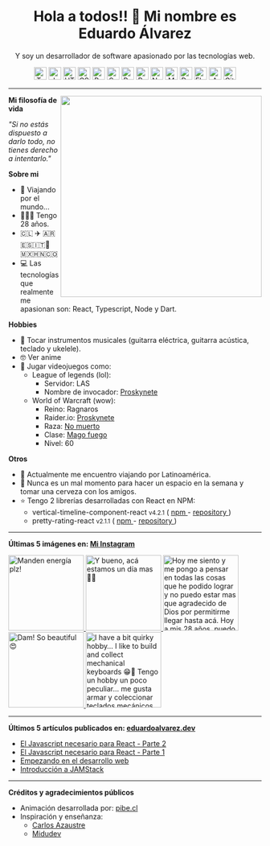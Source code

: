 <h1 align="center">Hola a todos!! 👋 Mi nombre es Eduardo Álvarez</h1>
<p align="center">
  Y soy un desarrollador de software apasionado por las tecnologías web.
</p>

<p align="center">
  <img
					src='https://github.com/Proskynete/Proskynete/blob/master/images/icons/ts.png?raw=true'
					alt=Typescript
					width='25'
					height='25'
				/> <img
					src='https://github.com/Proskynete/Proskynete/blob/master/images/icons/js.png?raw=true'
					alt=Javascript
					width='25'
					height='25'
				/> <img
					src='https://github.com/Proskynete/Proskynete/blob/master/images/icons/html5.png?raw=true'
					alt=HTML5
					width='25'
					height='25'
				/> <img
					src='https://github.com/Proskynete/Proskynete/blob/master/images/icons/css3.png?raw=true'
					alt=CSS3
					width='25'
					height='25'
				/> <img
					src='https://github.com/Proskynete/Proskynete/blob/master/images/icons/bootstrap.png?raw=true'
					alt=Bootstrap
					width='25'
					height='25'
				/> <img
					src='https://github.com/Proskynete/Proskynete/blob/master/images/icons/sass.png?raw=true'
					alt=Sass
					width='25'
					height='25'
				/> <img
					src='https://github.com/Proskynete/Proskynete/blob/master/images/icons/react.png?raw=true'
					alt=React
					width='25'
					height='25'
				/> <img
					src='https://github.com/Proskynete/Proskynete/blob/master/images/icons/redux.png?raw=true'
					alt=Redux
					width='25'
					height='25'
				/> <img
					src='https://github.com/Proskynete/Proskynete/blob/master/images/icons/node.png?raw=true'
					alt=Nodejs
					width='25'
					height='25'
				/> <img
					src='https://github.com/Proskynete/Proskynete/blob/master/images/icons/mongodb.png?raw=true'
					alt=MongoDB
					width='25'
					height='25'
				/> <img
					src='https://github.com/Proskynete/Proskynete/blob/master/images/icons/dart.png?raw=true'
					alt=Dart
					width='25'
					height='25'
				/> <img
					src='https://github.com/Proskynete/Proskynete/blob/master/images/icons/flutter.png?raw=true'
					alt=Flutter
					width='25'
					height='25'
				/> <img
					src='https://github.com/Proskynete/Proskynete/blob/master/images/icons/aws.png?raw=true'
					alt=Amazon Web Services
					width='25'
					height='25'
				/> <img
					src='https://github.com/Proskynete/Proskynete/blob/master/images/icons/git.png?raw=true'
					alt=Git
					width='25'
					height='25'
				/>
</p>

---

<img
  align="right"
  width="400"
  src="https://github.com/Proskynete/Proskynete/blob/master/images/proskynete.gif?raw=true"
/>

<p>
  <strong>Mi filosofía de vida</strong>
</p>
<p>
  <i>"Si no estás dispuesto a darlo todo, no tienes derecho a intentarlo."</i>
</p>

<p>
  <strong>Sobre mi</strong>
</p>
<ul>
  <li>📍 Viajando por el mundo...</li>
  <li>👨🏼‍💻 Tengo 28 años.</li>
  <li>🇨🇱 ✈️ 🇦🇷🇪🇸🇮🇹🗿🇲🇽🇭🇳🇨🇴</li>
  <li>
    💻 Las tecnologías que realmente me apasionan son: React, Typescript, Node y
    Dart.
  </li>
</ul>

<p>
  <strong>Hobbies</strong>
</p>
<ul>
  <li>
    🎼 Tocar instrumentos musicales (guitarra eléctrica, guitarra acústica,
    teclado y ukelele).
  </li>
  <li>🤓 Ver anime</li>
  <li>
    👾 Jugar videojuegos como:
    <ul>
      <li>
        League of legends (lol):
        <ul>
          <li>Servidor: LAS</li>
          <li>
            Nombre de invocador:
            <a
              href="https://www.leagueofgraphs.com/es/summoner/las/proskynete"
              target="_blank"
            >
              Proskynete
            </a>
          </li>
        </ul>
      </li>
      <li>
        World of Warcraft (wow):
        <ul>
          <li>Reino: Ragnaros</li>
          <li>
            Raider.io:
            <a
              href="https://raider.io/characters/us/ragnaros/Proskynete"
              target="_blank"
            >
              Proskynete
            </a>
          </li>
          <li>
            Raza:
            <a
              href="https://worldofwarcraft.com/en-us/game/races/undead"
              target="_blank"
            >
              No muerto
            </a>
          </li>
          <li>
            Clase:
            <a
              href="https://worldofwarcraft.com/en-us/game/talent-calculator#mage/fire"
              target="_blank"
            >
              Mago fuego
            </a>
          </li>
          <li>Nivel: 60</li>
        </ul>
      </li>
    </ul>
  </li>
</ul>

<p>
  <strong>Otros</strong>
</p>
<ul>
  <li>🧳 Actualmente me encuentro viajando por Latinoamérica.</li>
  <li>
    🍺 Nunca es un mal momento para hacer un espacio en la semana y tomar una
    cerveza con los amigos.
  </li>
  <li>
    ⭐ Tengo 2 librerías desarrolladas con React en NPM:
    <ul>
      <li>
        vertical-timeline-component-react <small>v4.2.1</small> (
        <a
          href="https://www.npmjs.com/package/vertical-timeline-component-react"
          target="_blank"
        >
          npm
        </a>
        -
        <a
          href="https://github.com/Proskynete/vertical-timeline-component-react"
          target="_blank"
        >
          repository
        </a>
        )
      </li>
      <li>
        pretty-rating-react <small>v2.1.1</small> (
        <a
          href="https://www.npmjs.com/package/pretty-rating-react"
          target="_blank"
        >
          npm
        </a>
        -
        <a
          href="https://github.com/Proskynete/pretty-rating-react"
          target="_blank"
        >
          repository
        </a>
        )
      </li>
    </ul>
  </li>
</ul>

---

<p align="left">
  <strong>
    Últimas 5 imágenes en:
    <a href="https://instagram.com/proskynete" target="_blank">
      Mi Instagram
    </a>
  </strong>
</p>

<a href="https://instagram.com/p/ChdNOKEufyD" target="_blank">
  <img
    src="https://instagram.fclj4-1.fna.fbcdn.net/v/t51.2885-15/300224972_2589427467856227_2810952855320808865_n.jpg?stp=c180.0.1080.1080a_dst-jpg_e35_s640x640_sh0.08&_nc_ht=instagram.fclj4-1.fna.fbcdn.net&_nc_cat=103&_nc_ohc=QtYXFFIs5ZMAX-FVvyJ&edm=APU89FABAAAA&ccb=7-5&oh=00_AT9KqgWq7PPPo5sTO4-gv-PgBiNiSbLKrvZNnpunrCBfmQ&oe=632252F9&_nc_sid=86f79a"
    alt="Manden energía plz!"
    width="150"
    height="150"
  />
</a>
<a href="https://instagram.com/p/ChEbn97usTO" target="_blank">
  <img
    src="https://instagram.fclj4-1.fna.fbcdn.net/v/t51.2885-15/298797036_789251125552890_4686222786392180939_n.jpg?stp=c0.180.1440.1440a_dst-jpg_e35_s640x640_sh0.08&_nc_ht=instagram.fclj4-1.fna.fbcdn.net&_nc_cat=106&_nc_ohc=qZxKsiexHvUAX-fGpJu&edm=APU89FABAAAA&ccb=7-5&oh=00_AT-rbHYOSjThCPshXd0qU2WHEJ5JplBeZeL91-Spmndc-Q&oe=6321DF52&_nc_sid=86f79a"
    alt="Y bueno, acá estamos un día mas 💪🏻"
    width="150"
    height="150"
  />
</a>
<a href="https://instagram.com/p/CgVQF2sO95q" target="_blank">
  <img
    src="https://instagram.fclj4-1.fna.fbcdn.net/v/t51.2885-15/295264933_730670758233047_4939723456836520256_n.jpg?stp=c0.90.720.720a_dst-jpg_e15_s640x640&_nc_ht=instagram.fclj4-1.fna.fbcdn.net&_nc_cat=111&_nc_ohc=OZ5W2jzEEf4AX9xGiRe&edm=APU89FABAAAA&ccb=7-5&oh=00_AT-RWAdiTy4gTv1MrVpRu5i5qRpte2CJA-m3Qi4QZ1jqfw&oe=631D59BF&_nc_sid=86f79a"
    alt="Hoy me siento y me pongo a pensar en todas las cosas que he podido lograr y no puedo estar mas  que agradecido de Dios por permitirme llegar hasta acá. Hoy a mis 28 años, puedo decir que gracias a su mano y su favor, es que tengo un buen excelente trabajo que me a permitido viajar y conocer tanto lugares como personas maravillosas, me ha permitido tener un vehículo el cual me permite ayudar a mi familia, un departamento y ahora un terreno en el sur de mi país, el cual me permitirá acoger a los que me rodean y dar un buen vivir a mi familia.  Hoy a mis 28 años no puedo si no que agradecer el apoyo de mi familia y también agradecerme por madrugar, por esforzarme, y por permitirme soñar y trazar metas las cuales he podido alcanzar.   Dios ha sido bueno!"
    width="150"
    height="150"
  />
</a>
<a href="https://instagram.com/p/CfIhjWcOJSa" target="_blank">
  <img
    src="https://instagram.fclj4-1.fna.fbcdn.net/v/t51.2885-15/289693546_169702278868244_1919187535485443717_n.jpg?stp=c180.0.1080.1080a_dst-jpg_e35_s640x640_sh0.08&_nc_ht=instagram.fclj4-1.fna.fbcdn.net&_nc_cat=108&_nc_ohc=XdakbmjDLLoAX_fOJ6w&edm=APU89FABAAAA&ccb=7-5&oh=00_AT9fxqYjmzL2VTwrX3vQDLxZ4yYBpe2bo_UyUnCVpNRlTg&oe=6321C978&_nc_sid=86f79a"
    alt="Dam! So beautiful 😍"
    width="150"
    height="150"
  />
</a>
<a href="https://instagram.com/p/CfAuh4kjxDn" target="_blank">
  <img
    src="https://instagram.fclj4-1.fna.fbcdn.net/v/t51.2885-15/289052959_714399283114801_6011050335395030770_n.jpg?stp=c0.180.1440.1440a_dst-jpg_e35_s640x640_sh0.08&_nc_ht=instagram.fclj4-1.fna.fbcdn.net&_nc_cat=101&_nc_ohc=RIULBOm0vVsAX-YuLD0&edm=APU89FABAAAA&ccb=7-5&oh=00_AT97lJfiteoOCPIiW5YMxRWS05ROKVXlVzxM2lJVO1twQw&oe=6321326B&_nc_sid=86f79a"
    alt="I have a bit quirky hobby… I like to build and collect mechanical keyboards 😁🫣  Tengo un hobby un poco peculiar… me gusta armar y coleccionar teclados mecánicos 😁🫣  #corne #keyboard #littlekeyboards #mecanicalkeyboard #programmer #programming"
    width="150"
    height="150"
  />
</a>

---

<p align="left">
  <strong>
    Últimos 5 artículos publicados en:
    <a href="https://eduardoalvarez.dev" target="_blank">
      eduardoalvarez.dev
    </a>
  </strong>
</p>

- [El Javascript necesario para React - Parte 2](https://eduardoalvarez.dev/articulos/el-javascript-necesario-para-react-parte-2)
- [El Javascript necesario para React - Parte 1](https://eduardoalvarez.dev/articulos/el-javascript-necesario-para-react-parte-1)
- [Empezando en el desarrollo web](https://eduardoalvarez.dev/articulos/empezando-en-el-desarrollo-web)
- [Introducción a JAMStack](https://eduardoalvarez.dev/articulos/introduccion-a-jamstack)

---

<p align="left">
  <strong>Créditos y agradecimientos públicos</strong>
</p>
<ul>
  <li>
    Animación desarrollada por:
    <a href="https://pibe.cl/" target="_blank">
      pibe.cl
    </a>
  </li>
  <li>
    Inspiración y enseñanza:
    <ul>
      <li>
        <a href="https://carlosazaustre.es/" target="_blank">
          Carlos Azaustre
        </a>
      </li>
      <li>
        <a href="https://midu.dev/" target="_blank">
          Midudev
        </a>
      </li>
    </ul>
  </li>
</ul>
